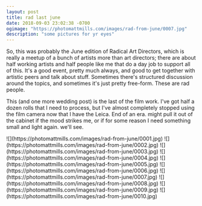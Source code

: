 ```yaml
---
layout: post
title: rad last june
date: 2018-09-03 23:02:38 -0700
ogimage: "https://photomattmills.com/images/rad-from-june/0007.jpg"
description: "some pictures for yr eyes"
---
```

So, this was probably the June edition of Radical Art Directors, which is really a meetup of a bunch of artists more than art directors; there are about half working artists and half people like me that do a day job to support all of this. It's a good event, pretty much always, and good to get together with artistic peers and talk about stuff. Sometimes there's structured discussion around the topics, and sometimes it's just pretty free-form. These are rad people.

This (and one more wedding post) is the last of the film work. I've got half a dozen rolls that I need to process, but I've almost completely stopped using the film camera now that I have the Leica. End of an era.  might pull it out of the cabinet if the mood strikes me, or if for some reason I need something small and light again. we'll see.

<span style="display:block;" class="center">
  ![](https://photomattmills.com/images/rad-from-june/0001.jpg)
<span class="caption"></span>
![](https://photomattmills.com/images/rad-from-june/0002.jpg)
<span class="caption"></span>
![](https://photomattmills.com/images/rad-from-june/0003.jpg)
<span class="caption"></span>
![](https://photomattmills.com/images/rad-from-june/0004.jpg)
<span class="caption"></span>
![](https://photomattmills.com/images/rad-from-june/0005.jpg)
<span class="caption"></span>
![](https://photomattmills.com/images/rad-from-june/0006.jpg)
<span class="caption"></span>
![](https://photomattmills.com/images/rad-from-june/0007.jpg)
<span class="caption"></span>
![](https://photomattmills.com/images/rad-from-june/0008.jpg)
<span class="caption"></span>
![](https://photomattmills.com/images/rad-from-june/0009.jpg)
<span class="caption"></span>
![](https://photomattmills.com/images/rad-from-june/0010.jpg)
<span class="caption"></span>
</span>
